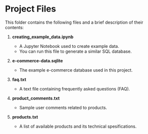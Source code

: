 # Project Files

This folder contains the following files and a brief description of their contents:

1. **creating_example_data.ipynb**  
   - A Jupyter Notebook used to create example data.  
   - You can run this file to generate a similar SQL database.

2. **e-commerce-data.sqlite**  
   - The example e-commerce database used in this project.

3. **faq.txt**  
   - A text file containing frequently asked questions (FAQ).

4. **product_comments.txt**  
   - Sample user comments related to products.

5. **products.txt**  
   - A list of available products and its technical spesifications.
